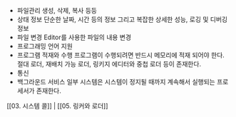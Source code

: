
- 파일관리
	생성, 삭제, 복사 등등
-  상태 정보
	단순한 날짜, 시간 등의 정보 그리고 복잡한 상세한 성능, 로깅 및 디버깅 정보
- 파일 변경
	Editor를 사용한 파일의 내용 변경
- 프로그래밍 언어 지원
- 프로그램 적재와 수행
	프로그램이 수행되려면 반드시 메모리에 적재 되어야 한다.
	절대 로더, 재배치 가능 로더, 링키지 에디터와 중첩 로더 등이 존재한다.
- 통신
- 백그라운드 서비스
	일부 시스템은 시스템이 정지될 때까지 계속해서 실행되는 프로세서가 존재한다.

[[03. 시스템 콜]]  | [[05. 링커와 로더]]
